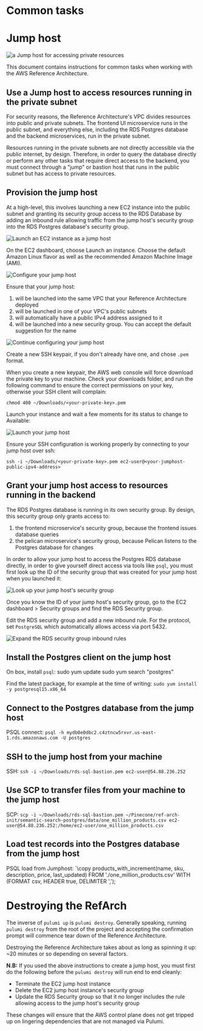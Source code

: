 # Common tasks 

# Jump host

![a Jump host for accessing private resources](./jumphost.png)

This document contains instructions for common tasks when working with the AWS Reference Architecture. 

## Use a Jump host to access resources running in the private subnet 

For security reasons, the Reference Architecture's VPC divides resources into public and private subnets. The frontend UI microservice runs in the 
public subnet, and everything else, including the RDS Postgres database and the backend microservices, run in the private subnet.

Resources running in the private subnets are not directly accessible via the public internet, by design. Therefore, in order to query the database directly
or perform any other tasks that require direct access to the backend, you must connect through a "jump" or bastion host that runs in the public subnet but 
has access to private resources. 

## Provision the jump host

At a high-level, this involves launching a new EC2 instance into the public subnet and granting its security group access to the RDS Database by adding an inbound 
rule allowing traffic from the jump host's security group into the RDS Postgres database's security group. 

![Launch an EC2 instance as a jump host](./jumphost-launch-instance.png)

On the EC2 dashboard, choose Launch an instance. Choose the default Amazon Linux flavor as well as the recommended Amazon Machine Image (AMI).

![Configure your jump host](./jumphost-configure-2.png)

Ensure that your jump host: 
1. will be launched into the same VPC that your Reference Architecture deployed
1. will be launched in one of your VPC's public subnets
1. will automatically have a public IPv4 address assigned to it
1. will be launched into a new security group. You can accept the default suggestion for the name

![Continue configuring your jump host](./jumphost-network-configure-3.png)

Create a new SSH keypair, if you don't already have one, and chose `.pem` format. 

When you create a new keypair, the AWS web console will force download the private key to your machine. Check 
your downloads folder, and run the following command to ensure the correct permissions on your key, otherwise your SSH client will complain: 

`chmod 400 ~/Downloads/<your-private-key>.pem`

Launch your instance and wait a few moments for its status to change to Available: 

![Launch your jump host](./jumphost-launch-instance.png)

Ensure your SSH configuration is working properly by connecting to your jump host over ssh: 

`ssh -i ~/Downloads/<your-private-key>.pem ec2-user@<your-jumphost-public-ipv4-address>`

## Grant your jump host access to resources running in the backend

The RDS Postgres database is running in its own security group. By design, this security group only grants access to: 
1. the frontend microservice's security group, because the frontend issues database queries
1. the pelican microservice's security group, because Pelican listens to the Postgres database for changes

In order to allow your jump host to access the Postgres RDS database directly, in order to give yourself direct access via 
tools like `psql`, you must first look up the ID of the security group that was created for your jump host when you launched it: 

![Look up your jump host's security group](./jumphost-security-group-lookup-5.png)

Once you know the ID of your jump host's security group, go to the EC2 dashboard > Security groups and find the RDS Security group. 

Edit the RDS security group and add a new inbound rule. For the protocol, set `PostgreSQL` which automatically allows access via port 5432.

![Expand the RDS security group inbound rules](./jumphost-expand-rds-security-group-6.png)

## Install the Postgres client on the jump host 

On box, install `psql`: 
sudo yum update
sudo yum search "postgres"

Find the latest package, for example at the time of writing: 
`sudo yum install -y postgresql15.x86_64`

## Connect to the Postgres database from the jump host 

PSQL connect: 
`psql -h mydb0e0dbc2.c4ztncw5rxvr.us-east-1.rds.amazonaws.com -U postgres`

## SSH to the jump host from your machine

SSH: 
`ssh -i ~/Downloads/rds-sql-bastion.pem ec2-user@54.88.236.252`

## Use SCP to transfer files from your machine to the jump host 

SCP: 
`scp -i ~/Downloads/rds-sql-bastion.pem ~/Pinecone/ref-arch-init/semantic-search-postgres/data/one_million_products.csv ec2-user@54.88.236.252:/home/ec2-user/one_million_products.csv`


## Load test records into the Postgres database from the jump host 

PSQL load from Jumphost:
`\copy products_with_increment(name, sku, description, price, last_updated) FROM './one_million_products.csv' WITH (FORMAT csv, HEADER true, DELIMITER ',');


# Destroying the RefArch 

The inverse of `pulumi up` is `pulumi destroy`. Generally speaking, running `pulumi destroy` from the root of the project and accepting the confirmation prompt will commence tear down of 
the Reference Architecture. 

Destroying the Reference Architecture takes about as long as spinning it up: ~20 minutes or so depending on several factors. 

**N.B:** If you used the above instructions to create a jump host, you must first do the following before the `pulumi destroy` will run end to end cleanly:
* Terminate the EC2 jump host instance 
* Delete the EC2 jump host instance's security group 
* Update the RDS Security group so that it no longer includes the rule allowing access to the jump host's security group 

These changes will ensure that the AWS control plane does not get tripped up on lingering dependencies that are not managed via Pulumi. 
